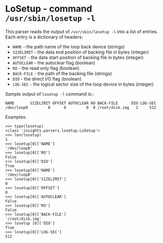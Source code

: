LoSetup - command ``/usr/sbin/losetup -l``
==========================================

This parser reads the output of ``/usr/sbin/losetup -l`` into a list of entries.
Each entry is a dictionary of headers:

* ``NAME`` - the path name of the loop back device (strings)
* ``SIZELIMIT`` - the data end position of backing file in bytes (integer)
* ``OFFSET`` - the data start position of backing file in bytes (integer)
* ``AUTOCLEAR`` - the autoclear flag (boolean)
* ``RO`` - the read only flag (boolean)
* ``BACK-FILE`` - the path of the backing file (strings)
* ``DIO`` - the direct I/O flag (boolean)
* ``LOG-SEC`` - the logical sector size of the loop device in bytes (integer)

Sample output of ``losetup -l`` command is::

    NAME       SIZELIMIT OFFSET AUTOCLEAR RO BACK-FILE      DIO LOG-SEC
    /dev/loop0         0      0         0  0 /root/disk.img   1     512

Examples:

    >>> type(losetup)
    <class 'insights.parsers.losetup.LoSetup'>
    >>> len(losetup)
    1
    >>> losetup[0]['NAME']
    '/dev/loop0'
    >>> losetup[0]['RO']
    False
    >>> losetup[0]['DIO']
    True
    >>> losetup[0]['NAME']
    '/dev/loop0'
    >>> losetup[0]['SIZELIMIT']
    0
    >>> losetup[0]['OFFSET']
    0
    >>> losetup[0]['AUTOCLEAR']
    False
    >>> losetup[0]['RO']
    False
    >>> losetup[0]['BACK-FILE']
    '/root/disk.img'
    >>> losetup [0]['DIO']
    True
    >>> losetup[0]['LOG-SEC']
    512